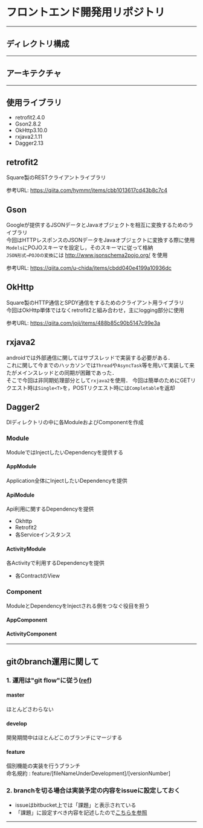 # フロントエンド開発用リポジトリ  
-----------------------------------
## ディレクトリ構成
-----------------------------------
## アーキテクチャ
-----------------------------------
## 使用ライブラリ
- retrofit2.4.0
- Gson2.8.2
- OkHttp3.10.0
- rxjava2.1.11
- Dagger2.13

## retrofit2
Square製のRESTクライアントライブラリ

参考URL: https://qiita.com/hymmr/items/cbb1013617cd43b8c7c4

## Gson
Googleが提供するJSONデータとJavaオブジェクトを相互に変換するためのライブラリ  
今回はHTTPレスポンスのJSONデータをJavaオブジェクトに変換する際に使用  
`Models`にPOJOスキーマを設定し，そのスキーマに従って格納  
`JSON形式→POJOの変換`には http://www.jsonschema2pojo.org/ を使用

参考URL: https://qiita.com/u-chida/items/cbdd040e4199a10936dc
## OkHttp
Square製のHTTP通信とSPDY通信をするためのクライアント用ライブラリ  
今回はOkHttp単体ではなくretrofit2と組み合わせ，主にlogging部分に使用

参考URL: https://qiita.com/joji/items/488b85c90b5147c99e3a

## rxjava2
androidでは外部通信に関してはサブスレッドで実装する必要がある．　  
これに関して今までのハッカソンでは`Thread`や`AsyncTask`等を用いて実装して来たがメインスレッドとの同期が困難であった．　  
そこで今回は非同期処理部分として`rxjava2`を使用．
今回は簡単のためにGETリクエスト時は`Single<T>`を，POSTリクエスト時には`Completable`を返却

## Dagger2
DIディレクトリの中に各ModuleおよびComponentを作成
### Module
ModuleではInjectしたいDependencyを提供する  
#### AppModule
Application全体にInjectしたいDependencyを提供
#### ApiModule
Api利用に関するDependencyを提供
- Okhttp
- Retrofit2
- 各Serviceインスタンス
#### ActivityModule
各Activityで利用するDependencyを提供
- 各ContractのView

### Component
ModuleとDependencyをInjectされる側をつなぐ役目を担う
#### AppComponent
#### ActivityComponent


-----------------------------------
## gitのbranch運用に関して
### 1. 運用は"git flow"に従う([ref](http://ism1000ch.hatenablog.com/entry/2014/03/31/152441))
#### master
ほとんどさわらない

#### develop
開発期間中はほとんどこのブランチにマージする

#### feature
個別機能の実装を行うブランチ  
命名規約 : feature/[fileNameUnderDevelopment]/[versionNumber]

### 2. branchを切る場合は実装予定の内容をissueに設定しておく
- issueはbitbucket上では「課題」と表示されている
- 「課題」に設定すべき内容を記述したので[こちらを参照](https://bitbucket.org/ISDL_EUC/looci/issues?status=new&status=open)
-----------------------------------

